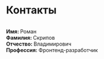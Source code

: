 <h1>Контакты</h1>

<img src="https://avatars.githubusercontent.com/u/56444853?v=4" alt="" style="max-width: 220px">

<b>Имя: </b><span>Роман</span><br>
<b>Фамилия: </b><span>Скрипов</span><br>
<b>Отчество: </b><span>Владимирович</span><br>
<b>Профессия: </b><span>Фронтенд-разработчик</span><br>

